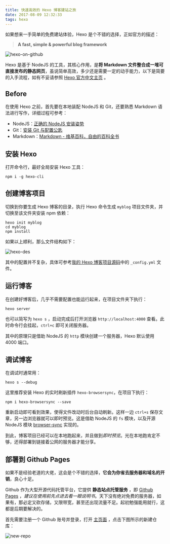 ```yaml
---
title: 快速高效的 Hexo 博客建站之旅 
date: 2017-08-09 12:32:33
tags: hexo
---
```


如果想来一手简单的免费建站体验，Hexo 是个不错的选择，正如官方的描述：

> **A fast, simple & powerful blog framework**

<!-- more -->

![hexo-on-github](hexo-on-github.png)

Hexo 是基于 NodeJS 的工具，其核心作用，是**将 Markdown 文件整合成一堆可直接发布的静态网页**，虽说简单高效，多少还是需要一定的动手能力，以下是简要的入手流程，如有不妥请参照 [Hexo 官方中文主页](https://hexo.io/zh-cn/) 。

## Before

在使用 Hexo 之前，首先要在本地装配 NodeJS 和 Git，还要熟悉 Markdown 语法进行写作，详细过程可参考：

- NodeJS：[正确的 NodeJS 安装姿势](/2017/08/10/nodejs-run-first/)
- Git：[安装 Git 与配置公匙](/2017/08/10/git-run-first/)
- Markdown：[Markdown - 维基百科，自由的百科全书](https://zh.wikipedia.org/wiki/Markdown)

## 安装 Hexo

打开命令行，最好全局安装 Hexo 工具：

```shell
npm i -g hexo-cli
```

## 创建博客项目

切换到你要生成 Hexo 博客的目录，执行 Hexo 命令生成 `myblog` 项目文件夹，并切换至该文件夹安装 npm 依赖：

```shell
hexo init myblog
cd myblog
npm install
```

如果以上顺利，那么文件结构如下：

![hexo-des](hexo-des.png)

其中的配置并不复杂，具体可参考[我的 Hexo 博客项目源码](https://github.com/Aysnine/bnote)中的 `_config.yml` 文件。

## 运行博客

在创建好博客后，几乎不需要配置也能运行起来，在项目文件夹下执行：

```shell
hexo server
```

也可以简写为 `hexo s` ，启动完成后打开浏览器 `http://localhost:4000` 查看。此时命令行会挂起，`ctrl+c` 即可关闭服务器。

其中的原理只是借助 NodeJS 的 `http` 模块创建一个服务器，Hexo 默认使用 4000 端口。

## 调试博客

在调试时通常用：

```
hexo s --debug
```

这里推荐安装 Hexo 的实时刷新插件 `hexo-browsersync`，在项目下执行：

```
npm i hexo-browsersync --save
```

重新启动即可看到效果，使得文件改动时后台自动刷新。这样一边 `ctrl+s` 保存文章，另一边浏览器就可以即时预览。这是借助 NodeJS 的 `fs` 模块，以及开源 NodeJS 模块 [browser-sync](http://www.browsersync.cn/) 实现的。

到此，博客项目已经可以在本地跑起来，并且做到*即时预览*。光在本地跑肯定不够，还得部署到链接着公网的服务器才能分享。

## 部署到 Github Pages

如果不是经验老道的大佬，这会是个不错的选择，**它会为你省去服务器和域名的开销**，良心十足。

Github 作为大型开源代码托管平台，它提供 **静态站点托管服务** ，即 [Github Pages](https://help.github.com/articles/what-is-github-pages/) ，*建议在使用前先点进去看一眼说明书*。天下没有绝对免费的服务器，如果有，那必定又砍存储，又限带宽，甚至还出现流量不足。起初勉强能用就行，这都是后期要解决的。

首先需要注册一个 Github 账号并登录，打开 [主页面](https://github.com/) ，点击下图所示的新建仓库：

![new-repo](new-repo.png)

